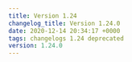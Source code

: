 ```yaml
---
title: Version 1.24
changelog_title: Version 1.24.0
date: 2020-12-14 20:34:17 +0000
tags: changelogs 1.24 deprecated
version: 1.24.0
---
```

<script src="https://gist.github.com/spinnaker-release/25abcd046795c6f34bb2d8d4977f0415.js?file=1.24.0.md"></script>
